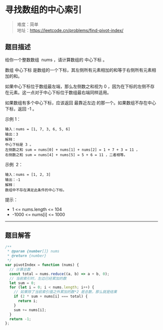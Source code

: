 # 寻找数组的中心索引

> 难度：简单  
> 地址：https://leetcode.cn/problems/find-pivot-index/

## 题目描述

给你一个整数数组  nums ，请计算数组的 中心下标 。

数组 中心下标 是数组的一个下标，其左侧所有元素相加的和等于右侧所有元素相加的和。

如果中心下标位于数组最左端，那么左侧数之和视为 0 ，因为在下标的左侧不存在元素。这一点对于中心下标位于数组最右端同样适用。

如果数组有多个中心下标，应该返回 最靠近左边 的那一个。如果数组不存在中心下标，返回 -1 。

示例 1：

```
输入：nums = [1, 7, 3, 6, 5, 6]
输出：3
解释：
中心下标是 3 。
左侧数之和 sum = nums[0] + nums[1] + nums[2] = 1 + 7 + 3 = 11 ，
右侧数之和 sum = nums[4] + nums[5] = 5 + 6 = 11 ，二者相等。
```

示例  2：

```
输入：nums = [1, 2, 3]
输出：-1
解释：
数组中不存在满足此条件的中心下标。
```

提示：

- 1 <= nums.length <= 104
- -1000 <= nums[i] <= 1000

---

## 题目解答

```javascript
/**
 * @param {number[]} nums
 * @return {number}
 */
var pivotIndex = function (nums) {
  // 计算总数
  const total = nums.reduce((a, b) => a + b, 0);
  // 当前索引时，左边已经累加的数
  let sum = 0;
  for (let i = 0; i < nums.length; i++) {
    // 如果除了当前索引值之外累加的数*2 是总数，那么就是结果
    if (2 * sum + nums[i] === total) {
      return i;
    }
    sum += nums[i];
  }
  return -1;
};
```
